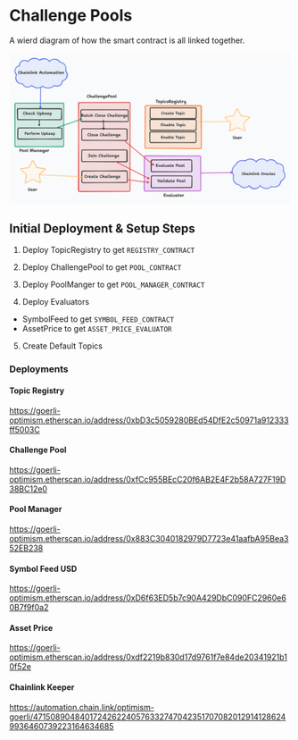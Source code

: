 # Challenge Pools

A wierd diagram of how the smart contract is all linked together.

![Architecture](https://github.com/paperlessgh/blockXchallenge/blob/main/images/blockxchallenge-contracts.png)

## Initial Deployment & Setup Steps

1. Deploy TopicRegistry to get `REGISTRY_CONTRACT`

2. Deploy ChallengePool to get `POOL_CONTRACT`

3. Deploy PoolManger to get `POOL_MANAGER_CONTRACT`

4. Deploy Evaluators
  - SymbolFeed to get `SYMBOL_FEED_CONTRACT`
  - AssetPrice to get `ASSET_PRICE_EVALUATOR`

5. Create Default Topics


### Deployments

#### Topic Registry
https://goerli-optimism.etherscan.io/address/0xbD3c5059280BEd54DfE2c50971a912333ff5003C

#### Challenge Pool
https://goerli-optimism.etherscan.io/address/0xfCc955BEcC20f6AB2E4F2b58A727F19D38BC12e0
#### Pool Manager
https://goerli-optimism.etherscan.io/address/0x883C3040182979D7723e41aafbA95Bea352EB238

#### Symbol Feed USD
https://goerli-optimism.etherscan.io/address/0xD6f63ED5b7c90A429DbC090FC2960e60B7f9f0a2

#### Asset Price
https://goerli-optimism.etherscan.io/address/0xdf2219b830d17d9761f7e84de20341921b10f52e

#### Chainlink Keeper
https://automation.chain.link/optimism-goerli/47150890484017242622405763327470423517070820129141286249936460739223164634685

